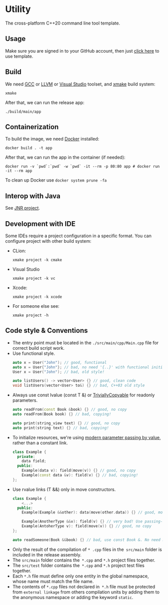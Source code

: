 # Utility

The cross-platform C++20 command line tool template.

## Usage

Make sure you are signed in to your GitHub account, then just
[click here](https://github.com/demidko/utility/generate) to use template.

## Build

We need [GCC](https://gcc.gnu.org) or [LLVM](https://llvm.org) or [Visual Studio](https://visualstudio.microsoft.com/)
toolset, and [xmake](https://xmake.io) build system:

```shell
xmake
```

After that, we can run the release app:

```shell
./build/main/app
```

## Containerization

To build the image, we need [Docker](https://www.docker.com/) installed:

```shell
docker build . -t app
```

After that, we can run the app in the container (if needed):

```shell
docker run -v `pwd`:`pwd` -w `pwd` -it --rm -p 80:80 app # docker run -it --rm app
```

To clean up Docker use `docker system prune -fa`

## Interop with Java

See [JNR project](https://github.com/jnr/jnr-ffi).

## Development with IDE

Some IDEs require a project configuration in a specific format. You can configure project with other build system:

* CLion:
  ```shell
  xmake project -k cmake
  ```
* Visual Studio
  ```shell
  xmake project -k vc
  ```
* Xcode:
  ```shell
  xmake project -k xcode
  ```

* For someone else see:
  ```shell
  xmake project -h
  ```

## Code style & Conventions

* The entry point must be located in the `./src/main/cpp/Main.cpp` file for correct build script work.
* Use functional style.
  ```c++
  auto x = User("John"); // good, functional
  auto x = User{"John"}; // bad, no need '{..}' with functional initialization.
  User x = User("John"); // bad, old style!

  auto listUsers() -> vector<User> {} // good, clean code
  void listUsers(vector<User> to&) {} // bad, C++03 old style
  ```
* Always use const lvalue (const T &)
  or [TriviallyCopyable](https://en.cppreference.com/w/cpp/named_req/TriviallyCopyable) for readonly parameters.
  ```c++
  auto readFrom(const Book &book) {} // good, no copy
  auto readFrom(Book book) {} // bad, copying!
  
  auto print(string_view text) {} // good, no copy
  auto print(string text) {} // bad, copying!
  ```
* To initialize resources, we're using [modern parameter passing by value](https://habr.com/ru/post/460955/), rather
  than a constant link.
  ```c++
  class Example { 
    private: 
      data field;
    public: 
      Example(data v): field(move(v)) {} // good, no copy
      Example(const data &v): field(v) {} // bad, copying!
  };
  ```
* Use rvalue links (T &&) only in move constructors.
  ```c++
  class Example {
      <...>
    public: 
      Example(Example &&other): data(move(other.data)) {} // good, move resources.
  
      Example(AnotherType &&v): field(v) {} // very bad! Use passing-by-value-then-move instead.
      Example(AntoherType v): field(move(v)) {} // good, no copy
  };
  
  auto readSomeone(Book &&book) {} // bad, use const Book &. No need moving there!
  ```
* Only the result of the compilation of `* .cpp` files in the` src/main` folder is included in the release assembly.
* The `src/main` folder contains the` *.cpp` and `*.h` project files together.
* The `src/test` folder contains the` *.cpp` and `*.h` project test files together.
* Each `*.h` file must define only one entity in the global namespace, whose name must match the file name.
* The contents of `*.cpp` files not declared in` *.h` file must be protected from `external linkage` from others
  compilation units by adding them to the anonymous namespace or adding the keyword `static`.